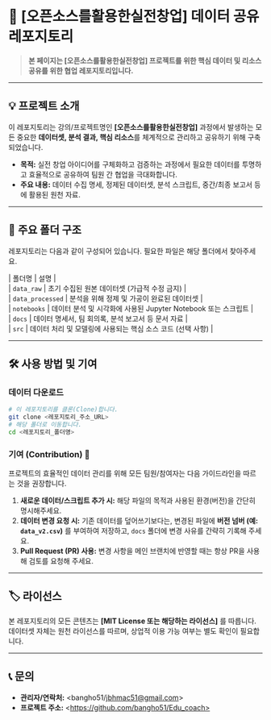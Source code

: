 # 🚀 [오픈소스를활용한실전창업] 데이터 공유 레포지토리

> **본 페이지는 [오픈소스를활용한실전창업] 프로젝트를 위한 핵심 데이터 및 리소스 공유를 위한 협업 레포지토리입니다.**

---

## 💡 프로젝트 소개

이 레포지토리는 강의/프로젝트명인 **[오픈소스를활용한실전창업]** 과정에서 발생하는 모든 중요한 **데이터셋, 분석 결과, 핵심 리소스**를 체계적으로 관리하고 공유하기 위해 구축되었습니다.

* **목적:** 실전 창업 아이디어를 구체화하고 검증하는 과정에서 필요한 데이터를 투명하고 효율적으로 공유하여 팀원 간 협업을 극대화합니다.
* **주요 내용:** 데이터 수집 명세, 정제된 데이터셋, 분석 스크립트, 중간/최종 보고서 등에 활용된 원천 자료.

---

## 📁 주요 폴더 구조

레포지토리는 다음과 같이 구성되어 있습니다. 필요한 파일은 해당 폴더에서 찾아주세요.

| 폴더명 | 설명 |  
| `data_raw` | 초기 수집된 원본 데이터셋 (가급적 수정 금지) |  
| `data_processed` | 분석을 위해 정제 및 가공이 완료된 데이터셋 |  
| `notebooks` | 데이터 분석 및 시각화에 사용된 Jupyter Notebook 또는 스크립트 |  
| `docs` | 데이터 명세서, 팀 회의록, 분석 보고서 등 문서 자료 |  
| `src` | 데이터 처리 및 모델링에 사용되는 핵심 소스 코드 (선택 사항) |

---

## 🛠 사용 방법 및 기여

### 데이터 다운로드

```bash
# 이 레포지토리를 클론(Clone)합니다.
git clone <레포지토리_주소_URL>
# 해당 폴더로 이동합니다.
cd <레포지토리_폴더명>
````

### 기여 (Contribution) 🤝

프로젝트의 효율적인 데이터 관리를 위해 모든 팀원/참여자는 다음 가이드라인을 따르는 것을 권장합니다.

1.  **새로운 데이터/스크립트 추가 시:** 해당 파일의 목적과 사용된 환경(버전)을 간단히 명시해주세요.
2.  **데이터 변경 요청 시:** 기존 데이터를 덮어쓰기보다는, 변경된 파일에 **버전 넘버 (예: `data_v2.csv`)** 를 부여하여 저장하고, `docs` 폴더에 변경 사유를 간략히 기록해 주세요.
3.  **Pull Request (PR) 사용:** 변경 사항을 메인 브랜치에 반영할 때는 항상 PR을 사용해 검토를 요청해 주세요.

-----

## 🏷 라이선스

본 레포지토리의 모든 콘텐츠는 **[MIT License 또는 해당하는 라이선스]** 를 따릅니다. 데이터셋 자체는 원천 라이선스를 따르며, 상업적 이용 가능 여부는 별도 확인이 필요합니다.

-----

## 📞 문의

  * **관리자/연락처:** \<bangho51/jbhmac51@gmail.com\>
  * **프로젝트 주소:** \<https://github.com/bangho51/Edu_coach>

<!-- end list -->

